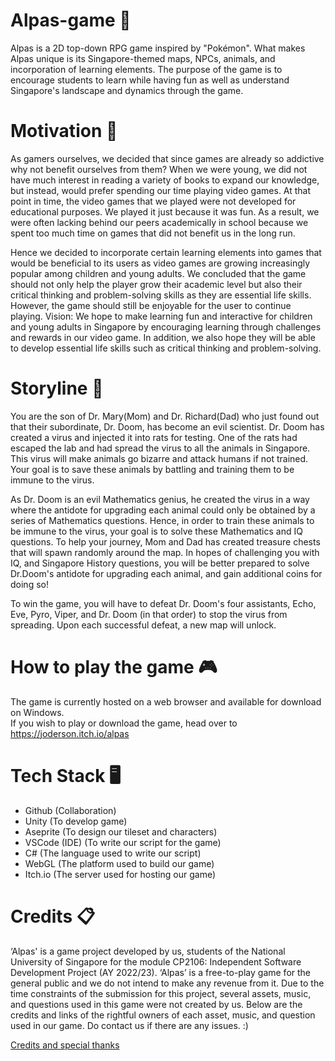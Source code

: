 # Alpas-game :deciduous_tree:
Alpas is a 2D top-down RPG game inspired by "Pokémon". What makes Alpas unique is its Singapore-themed maps, NPCs, animals, and incorporation of learning elements. The purpose of the game is to encourage students to learn while having fun as well as understand Singapore's landscape and dynamics through the game.

# Motivation :muscle:
As gamers ourselves, we decided that since games are already so addictive why not benefit ourselves from them? When we were young, we did not have much interest in reading a variety of books to expand our knowledge, but instead, would prefer spending our time playing video games. At that point in time, the video games that we played were not developed for educational purposes. We played it just because it was fun. As a result, we were often lacking behind our peers academically in school because we spent too much time on games that did not benefit us in the long run. 

Hence we decided to incorporate certain learning elements into games that would be beneficial to its users as video games are growing increasingly popular among children and young adults. We concluded that the game should not only help the player grow their academic level but also their critical thinking and problem-solving skills as they are essential life skills. However, the game should still be enjoyable for the user to continue playing.
Vision:
We hope to make learning fun and interactive for children and young adults in Singapore by encouraging learning through challenges and rewards in our video game. In addition, we also hope they will be able to develop essential life skills such as critical thinking and problem-solving.

# Storyline :open_book:
You are the son of Dr. Mary(Mom) and Dr. Richard(Dad) who just found out that their subordinate, Dr. Doom, has become an evil scientist.
Dr. Doom has created a virus and injected it into rats for testing. One of the rats had escaped the lab and had spread the virus to all the animals in Singapore. This virus will make animals go bizarre and attack humans if not trained. Your goal is to save these animals by battling and training them to be immune to the virus.

As Dr. Doom is an evil Mathematics genius, he created the virus in a way where the antidote for upgrading each animal could only be obtained by a series of Mathematics questions. Hence, in order to train these animals to be immune to the virus, your goal is to solve these Mathematics and IQ questions.
To help your journey, Mom and Dad has created treasure chests that will spawn randomly around the map. In hopes of challenging you with IQ, and Singapore History questions, you will be better prepared to solve Dr.Doom's antidote for upgrading each animal, and gain additional coins for doing so!

To win the game, you will have to defeat Dr. Doom's four assistants, Echo, Eve, Pyro, Viper, and Dr. Doom (in that order) to stop the virus from spreading. Upon each successful defeat, a new map will unlock. 

# How to play the game :video_game:
The game is currently hosted on a web browser and available for download on Windows. <br />
If you wish to play or download the game, head over to https://joderson.itch.io/alpas

# Tech Stack :desktop_computer:	
* Github (Collaboration)
* Unity (To develop game)
* Aseprite (To design our tileset and characters)
* VSCode (IDE) (To write our script for the game)
* C# (The language used to write our script)
* WebGL (The platform used to build our game)
* Itch.io (The server used for hosting our game)

# Credits :clipboard:
‘Alpas' is a game project developed by us, students of the National University of Singapore for the module CP2106: Independent Software Development Project (AY 2022/23). ‘Alpas’ is a free-to-play game for the general public and we do not intend to make any revenue from it. Due to the time constraints of the submission for this project, several assets, music, and questions used in this game were not created by us. Below are the credits and links of the rightful owners of each asset, music, and question used in our game. Do contact us if there are any issues. :) 

<a href="https://docs.google.com/document/d/1GA0iyH_So2eDQ_1D8-6ZMCQPOid89I2FyNmXJ3fEP_I/edit?usp=sharing" target=”_blank”>Credits and special thanks</a>
